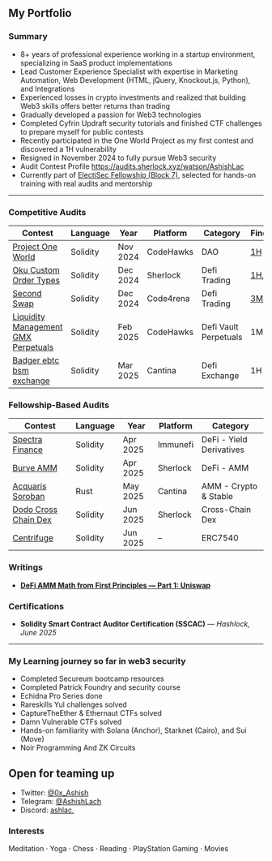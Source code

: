 ## My Portfolio

### Summary

- 8+ years of professional experience working in a startup environment, specializing in SaaS product implementations  
- Lead Customer Experience Specialist with expertise in Marketing Automation, Web Development (HTML, jQuery, Knockout.js, Python), and Integrations  
- Experienced losses in crypto investments and realized that building Web3 skills offers better returns than trading  
- Gradually developed a passion for Web3 technologies  
- Completed Cyfrin Updraft security tutorials and finished CTF challenges to prepare myself for public contests  
- Recently participated in the One World Project as my first contest and discovered a 1H vulnerability  
- Resigned in November 2024 to fully pursue Web3 security  
- Audit Contest Profile <a href="https://audits.sherlock.xyz/watson/AshishLac" target="_blank">https://audits.sherlock.xyz/watson/AshishLac</a>  
- Currently part of [ElectiSec Fellowship (Block 7)](https://electisec.com/fellowships), selected for hands-on training with real audits and mentorship

---

### Competitive Audits

| Contest        | Language | Year    | Platform    | Category                        | Findings |
|----------------|----------|---------|-------------|----------------------------------|----------|
| <a href="https://codehawks.cyfrin.io/c/2024-11-one-world/results?lt=contest&sc=reward&sj=reward&page=1&t=leaderboard" target="_blank">Project One World</a> | Solidity | Nov 2024 | CodeHawks  | DAO                              | <a href="https://codehawks.cyfrin.io/c/2024-11-one-world/s/287" target="_blank">1H</a> |
| <a href="https://audits.sherlock.xyz/contests/641" target="_blank">Oku Custom Order Types</a> | Solidity | Dec 2024 | Sherlock   | Defi Trading                     | <a href="https://audits.sherlock.xyz/contests/641/report" target="_blank">1H, 1M</a> |
| <a href="https://code4rena.com/audits/2024-12-secondswap" target="_blank">Second Swap</a> | Solidity | Dec 2024 | Code4rena  | Defi Trading                     | <a href="https://code4rena.com/reports/2024-12-secondswap" target="_blank">3M</a> |
| <a href="https://codehawks.cyfrin.io/c/2025-02-gamma" target="_blank">Liquidity Management GMX Perpetuals</a> | Solidity | Feb 2025 | CodeHawks  | Defi Vault Perpetuals           | 1M |
| <a href="https://cantina.xyz/competitions/f57ffb47-0ded-4f04-bcec-ecd7d47fad58" target="_blank">Badger ebtc bsm exchange</a> | Solidity | Mar 2025 | Cantina    | Defi Exchange                    | 1H |

### Fellowship-Based Audits

| Contest                                | Language | Year      | Platform   | Category                   |
|----------------------------------------|----------|-----------|------------|----------------------------|
| <a href="https://immunefi.com/audit-competition/audit-comp-spectra-finance/information/?utm_source=explore_results" target="_blank">Spectra Finance</a> | Solidity | Apr 2025 | Immunefi  | DeFi - Yield Derivatives   |
| <a href="https://audits.sherlock.xyz/contests/858" target="_blank">Burve AMM</a> | Solidity | Apr 2025 | Sherlock   | DeFi - AMM                 |
| <a href="https://cantina.xyz/competitions/990ce947-05da-443e-b397-be38a65f0bff" target="_blank">Acquaris Soroban</a> | Rust     | May 2025 | Cantina    | AMM - Crypto & Stable      |
| <a href="https://audits.sherlock.xyz/contests/991" target="_blank">Dodo Cross Chain Dex</a> | Solidity | Jun 2025 | Sherlock   | Cross-Chain Dex            |
| <a href="https://github.com/centrifuge/protocol-v3/tree/57b6ed25c861664307f0ce283e0fc8c6b2b83111" target="_blank">Centrifuge</a> | Solidity | Jun 2025 | –          | ERC7540                    |

### Writings

- <a href="https://techfund.jp/en/media/amm-math-first-principles-part1" target="_blank">**DeFi AMM Math from First Principles — Part 1: Uniswap**</a>

### Certifications
- **Solidity Smart Contract Auditor Certification (SSCAC)** — *Hashlock, June 2025*  


---

### My Learning journey so far in web3 security

- Completed Secureum bootcamp resources  
- Completed Patrick Foundry and security course  
- Echidna Pro Series done  
- Rareskills Yul challenges solved  
- CaptureTheEther & Ethernaut CTFs solved  
- Damn Vulnerable CTFs solved  
- Hands-on familiarity with Solana (Anchor), Starknet (Cairo), and Sui (Move)
- Noir Programming And ZK Circuits

## Open for teaming up

- Twitter: <a href="https://x.com/0x_Ashish" target="_blank">@0x_Ashish</a>  
- Telegram: <a href="https://t.me/AshishLach" target="_blank">@AshishLach</a>  
- Discord: <a href="https://discordapp.com/users/ashlac." target="_blank">ashlac.</a>  

### Interests

Meditation · Yoga · Chess · Reading · PlayStation Gaming · Movies

